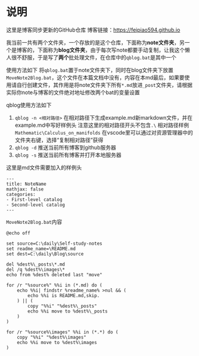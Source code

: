 # 说明
这里是博客同步更新的GitHub仓库
博客链接：https://feipiao594.github.io

我当前一共有两个文件夹，一个存放的是这个仓库，下面称为**note文件夹**，另一个是博客的，下面称为**blog文件夹**，由于每次写note都要手动复制，让我这个懒人很不舒服，于是写了**两个**批处理文件，在仓库中的`qblog.bat`是其中一个

使用方法如下
将`qblog.bat`置于note文件夹下，同时在blog文件夹下放置`MoveNote2Blog.bat`，这个文件在本篇文档中没有，内容在本md最后，如果要使用请自行创建文件，其作用是将note文件夹下所有`*.md`放进`_post`文件夹，请根据实际你note与博客的文件绝对地址修改两个bat的变量设置

qblog使用方法如下
1. `qblog -n <相对路径>`
    在相对路径下生成example.md新markdown文件，并在example.md中写好样例头
    注意这里的相对路径开头不包含`.\`
    相对路径样例`Mathematic\Calculus_on_manifolds`
    在vscode里可以通过对资源管理器中的文件夹右键，选择“复制相对路径”获得
2. `qblog -d`
    推送当前所有博客到github服务器
3. `qblog -s`
    推送当前所有博客并打开本地服务器

这里是md文件需要加入的样例头
```
---
title: NoteName
mathjax: false
categories:
- First-level catalog
- Second-level catalog
---
```

`MoveNote2Blog.bat`内容
```
@echo off

set source=C:\daily\Self-study-notes
set readme_name=\README.md
set dest=C:\daily\Blog\source

del %dest%\_posts\*.md
del /q %dest%\images\*
echo from %dest% deleted last "move"

for /r "%source%" %%i in (*.md) do ( 
    echo %%i| findstr %readme_name% >nul && (
        echo %%i is README.md,skip.
    ) || (
        copy "%%i" "%dest%\_posts"
        echo %%i move to %dest%\_posts
    )
)

for /r "%source%\images" %%i in (*.*) do ( 
    copy "%%i" "%dest%\images"
    echo %%i move to %dest%\images
)

```